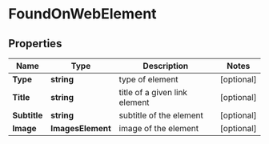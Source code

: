 # FoundOnWebElement


## Properties

| Name | Type | Description | Notes |
|------------ | ------------- | ------------- | -------------|
**Type** | **string** | type of element |[optional]|
**Title** | **string** | title of a given link element |[optional]|
**Subtitle** | **string** | subtitle of the element |[optional]|
**Image** | **ImagesElement** | image of the element |[optional]|